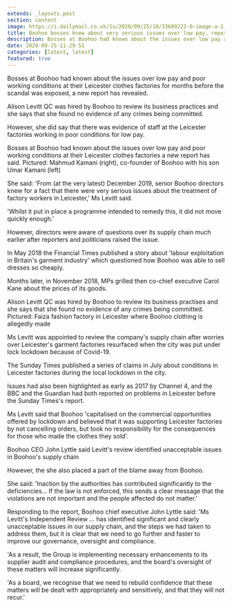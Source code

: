 ```yaml
---
extends: _layouts.post
section: content
image: https://i.dailymail.co.uk/1s/2020/09/25/10/33609222-0-image-a-2_1601027791394.jpg 
title: Boohoo bosses knew about very serious issues over low pay, report reveals  
description: Bosses at Boohoo had known about the issues over low pay and poor working conditions at their Leicester clothes factories for months before the scandal was exposed, a new report has revealed. 
date: 2020-09-25-11-29-51 
categories: [latest, latest] 
featured: true 
--- 
```

Bosses at Boohoo had known about the issues over low pay and poor working conditions at their Leicester clothes factories for months before the scandal was exposed, a new report has revealed.

Alison Levitt QC was hired by Boohoo to review its business practices and she says that she found no evidence of any crimes being committed.

However, she did say that there was evidence of staff at the Leicester factories working in poor conditions for low pay. 

Bosses at Boohoo had known about the issues over low pay and poor working conditions at their Leicester clothes factories a new report has said. Pictured: Mahmud Kamani (right), co-founder of Boohoo with his son Umar Kamani (left)

She said: 'From (at the very latest) December 2019, senior Boohoo directors knew for a fact that there were very serious issues about the treatment of factory workers in Leicester,' Ms Levitt said.

'Whilst it put in place a programme intended to remedy this, it did not move quickly enough.'

However, directors were aware of questions over its supply chain much earlier after reporters and politicians raised the issue.

In May 2018 the Financial Times published a story about 'labour exploitation in Britain's garment industry' which questioned how Boohoo was able to sell dresses so cheaply.

Months later, in November 2018, MPs grilled then co-chief executive Carol Kane about the prices of its goods.

Alison Levitt QC was hired by Boohoo to review its business practises and she says that she found no evidence of any crimes being committed. Pictured: Faiza fashion factory in Leicester where Boohoo clothing is allegedly made

Ms Levitt was appointed to review the company's supply chain after worries over Leicester's garment factories resurfaced when the city was put under lock lockdown because of Covid-19.

The Sunday Times published a series of claims in July about conditions in Leicester factories during the local lockdown in the city.

Issues had also been highlighted as early as 2017 by Channel 4, and the BBC and the Guardian had both reported on problems in Leicester before the Sunday Times's report.

Ms Levitt said that Boohoo 'capitalised on the commercial opportunities offered by lockdown and believed that it was supporting Leicester factories by not cancelling orders, but took no responsibility for the consequences for those who made the clothes they sold'.

Boohoo CEO John Lyttle said Levitt's review identified unacceptable issues in Boohoo's supply chain

However, the she also placed a part of the blame away from Boohoo.

She said: 'Inaction by the authorities has contributed significantly to the deficiencies... If the law is not enforced, this sends a clear message that the violations are not important and the people affected do not matter.'

Responding to the report, Boohoo chief executive John Lyttle said: 'Ms Levitt's Independent Review ... has identified significant and clearly unacceptable issues in our supply chain, and the steps we had taken to address them, but it is clear that we need to go further and faster to improve our governance, oversight and compliance.

'As a result, the Group is implementing necessary enhancements to its supplier audit and compliance procedures, and the board's oversight of these matters will increase significantly.

'As a board, we recognise that we need to rebuild confidence that these matters will be dealt with appropriately and sensitively, and that they will not recur.'

